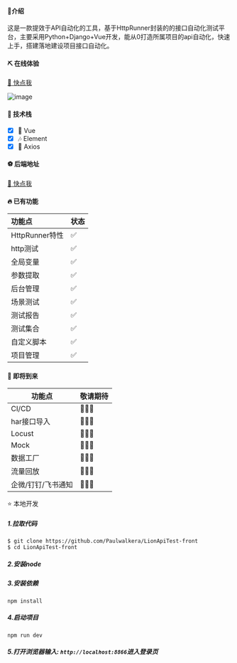 #### 💎介绍

​     这是一款提效于API自动化的工具，基于HttpRunner封装的的接口自动化测试平台，主要采用Python+Django+Vue开发，能从0打造所属项目的api自动化，快速上手，搭建落地建设项目接口自动化。

#### ⛏ 在线体验

[🎁 快点我](https://github.com/Paulwalkera/LionApiTest-front)

![image](https://user-images.githubusercontent.com/67620367/229431384-8a7ef9c1-c32a-4076-a078-f34417f18970.png)


#### 🎉 技术栈

- [x]  🎨 Vue
- [x]  🎶 Element
- [x]  🎉 Axios

#### ⚽ 后端地址

[🎁 快点我](https://github.com/Paulwalkera/LionApiTest)

#### 🔥 已有功能

| 功能点         | 状态 |
| :------------- | ---- |
| HttpRunner特性 | ✅    |
| http测试       | ✅    |
| 全局变量       | ✅    |
| 参数提取       | ✅    |
| 后台管理       | ✅    |
| 场景测试       | ✅    |
| 测试报告       | ✅    |
| 测试集合       | ✅    |
| 自定义脚本     | ✅    |
| 项目管理       | ✅    |

#### 🚚 即将到来

| 功能点             | 敬请期待 |
| ------------------ | -------- |
| CI/CD              | 🎉🎉🎉      |
| har接口导入        | 🎉🎉🎉      |
| Locust             | 🎉🎉🎉      |
| Mock               | 🎉🎉🎉      |
| 数据工厂           | 🎉🎉🎉      |
| 流量回放           | 🎉🎉🎉      |
| 企微/钉钉/飞书通知 | 🎉🎉🎉      |

⭐ 本地开发

##### 1.拉取代码

```shell
$ git clone https://github.com/Paulwalkera/LionApiTest-front
$ cd LionApiTest-front
```

##### 2.安装node

##### 3.安装依赖

```shell
npm install
```

##### 4.启动项目

```shell
npm run dev
```

##### 5.打开浏览器输入: `http://localhost:8866`进入登录页
